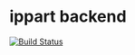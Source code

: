 # ippart backend

[![Build Status](https://travis-ci.org/ippart/backend.svg?branch=master)](https://travis-ci.org/ippart/backend)
